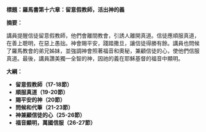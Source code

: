 **標題：羅馬書第十六章：留意假教師，活出神的義**

**摘要：**

講員提醒信徒留意假教師，他們會離間教會，引誘人離開真道。信徒應順服真道，在善上聰明，在惡上愚拙。神會賜平安，踐踏撒旦，讓信徒得勝有餘。講員也問候了羅馬教會的弟兄姊妹，並強調神會照著福音和奧秘，兼顧信徒的心，使他們信服真道。最後，講員讚美獨一全智的神，因祂的義在耶穌基督的福音中顯明。

**大綱：**

* **留意假教師（17-18節）**
* **順服真道（19-20節）**
* **賜平安的神（20節）**
* **問候和代筆（21-23節）**
* **神兼顧信徒的心（25-26節）**
* **福音顯明，萬國信服（26-27節）**